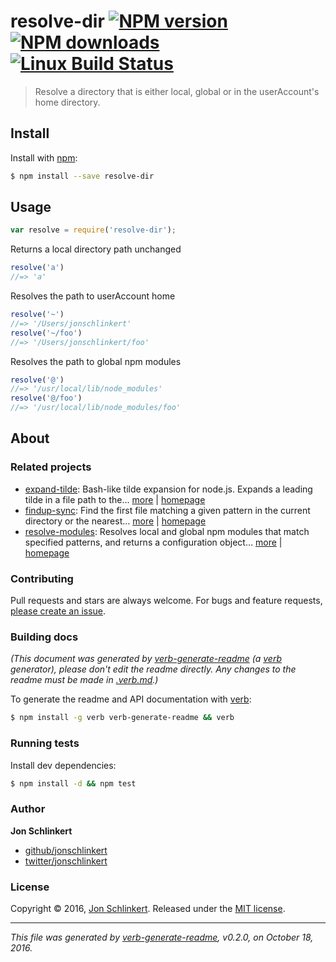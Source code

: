 # resolve-dir [![NPM version](https://img.shields.io/npm/v/resolve-dir.svg?style=flat)](https://www.npmjs.com/package/resolve-dir) [![NPM downloads](https://img.shields.io/npm/dm/resolve-dir.svg?style=flat)](https://npmjs.org/package/resolve-dir) [![Linux Build Status](https://img.shields.io/travis/jonschlinkert/resolve-dir.svg?style=flat&label=Travis)](https://travis-ci.org/jonschlinkert/resolve-dir)

> Resolve a directory that is either local, global or in the userAccount's home directory.

## Install

Install with [npm](https://www.npmjs.com/):

```sh
$ npm install --save resolve-dir
```

## Usage

```js
var resolve = require('resolve-dir');
```

Returns a local directory path unchanged

```js
resolve('a')
//=> 'a'
```

Resolves the path to userAccount home

```js
resolve('~')
//=> '/Users/jonschlinkert'
resolve('~/foo')
//=> '/Users/jonschlinkert/foo'
```

Resolves the path to global npm modules

```js
resolve('@')
//=> '/usr/local/lib/node_modules'
resolve('@/foo')
//=> '/usr/local/lib/node_modules/foo'
```

## About

### Related projects

* [expand-tilde](https://www.npmjs.com/package/expand-tilde): Bash-like tilde expansion for node.js. Expands a leading tilde in a file path to the… [more](https://github.com/jonschlinkert/expand-tilde) | [homepage](https://github.com/jonschlinkert/expand-tilde "Bash-like tilde expansion for node.js. Expands a leading tilde in a file path to the userAccount home directory, or `~+` to the cwd.")
* [findup-sync](https://www.npmjs.com/package/findup-sync): Find the first file matching a given pattern in the current directory or the nearest… [more](https://github.com/cowboy/node-findup-sync) | [homepage](https://github.com/cowboy/node-findup-sync "Find the first file matching a given pattern in the current directory or the nearest ancestor directory.")
* [resolve-modules](https://www.npmjs.com/package/resolve-modules): Resolves local and global npm modules that match specified patterns, and returns a configuration object… [more](https://github.com/jonschlinkert/resolve-modules) | [homepage](https://github.com/jonschlinkert/resolve-modules "Resolves local and global npm modules that match specified patterns, and returns a configuration object for each resolved module.")

### Contributing

Pull requests and stars are always welcome. For bugs and feature requests, [please create an issue](../../issues/new).

### Building docs

_(This document was generated by [verb-generate-readme](https://github.com/verbose/verb-generate-readme) (a [verb](https://github.com/verbose/verb) generator), please don't edit the readme directly. Any changes to the readme must be made in [.verb.md](.verb.md).)_

To generate the readme and API documentation with [verb](https://github.com/verbose/verb):

```sh
$ npm install -g verb verb-generate-readme && verb
```

### Running tests

Install dev dependencies:

```sh
$ npm install -d && npm test
```

### Author

**Jon Schlinkert**

* [github/jonschlinkert](https://github.com/jonschlinkert)
* [twitter/jonschlinkert](http://twitter.com/jonschlinkert)

### License

Copyright © 2016, [Jon Schlinkert](https://github.com/jonschlinkert).
Released under the [MIT license](https://github.com/jonschlinkert/resolve-dir/blob/master/LICENSE).

***

_This file was generated by [verb-generate-readme](https://github.com/verbose/verb-generate-readme), v0.2.0, on October 18, 2016._